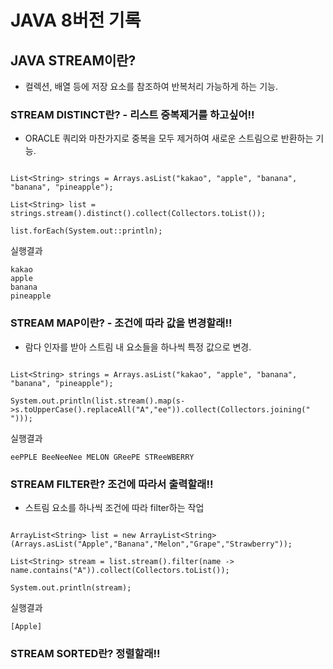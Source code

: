# JAVA 8버전 기록

## JAVA STREAM이란?

- 컬렉션, 배열 등에 저장 요소를 참조하여 반복처리 가능하게 하는 기능.

### STREAM DISTINCT란? - 리스트 중복제거를 하고싶어!!

- ORACLE 쿼리와 마찬가지로 중복을 모두 제거하여 새로운 스트림으로 반환하는 기능.

```

List<String> strings = Arrays.asList("kakao", "apple", "banana", "banana", "pineapple");

List<String> list = strings.stream().distinct().collect(Collectors.toList());

list.forEach(System.out::println);

```

실행결과
```
kakao
apple
banana
pineapple
```

### STREAM MAP이란? - 조건에 따라 값을 변경할래!!

- 람다 인자를 받아 스트림 내 요소들을 하나씩 특정 값으로 변경.

```

List<String> strings = Arrays.asList("kakao", "apple", "banana", "banana", "pineapple");

System.out.println(list.stream().map(s->s.toUpperCase().replaceAll("A","ee")).collect(Collectors.joining(" ")));

```

실행결과
```
eePPLE BeeNeeNee MELON GReePE STReeWBERRY
```

### STREAM FILTER란? 조건에 따라서 출력할래!!

- 스트림 요소를 하나씩 조건에 따라 filter하는 작업

```

ArrayList<String> list = new ArrayList<String>(Arrays.asList("Apple","Banana","Melon","Grape","Strawberry"));

List<String> stream = list.stream().filter(name -> name.contains("A")).collect(Collectors.toList());

System.out.println(stream);

```

실행결과
```
[Apple]
```

### STREAM SORTED란? 정렬할래!!

